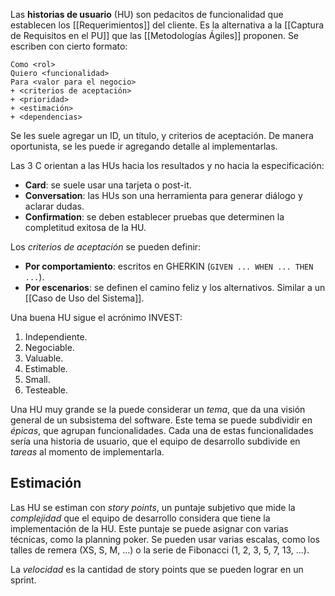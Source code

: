 Las **historias de usuario** (HU) son pedacitos de funcionalidad que establecen los [[Requerimientos]] del cliente. Es la alternativa a la [[Captura de Requisitos en el PU]] que las [[Metodologías Ágiles]] proponen. Se escriben con cierto formato:

```
Como <rol>
Quiero <funcionalidad>
Para <valor para el negocio>
+ <criterios de aceptación>
+ <prioridad>
+ <estimación>
+ <dependencias>
```

Se les suele agregar un ID, un título, y criterios de aceptación. De manera oportunista, se les puede ir agregando detalle al implementarlas.

Las 3 C orientan a las HUs hacia los resultados y no hacia la especificación:

- **Card**: se suele usar una tarjeta o post-it.
- **Conversation**: las HUs son una herramienta para generar diálogo y aclarar dudas.
- **Confirmation**: se deben establecer pruebas que determinen la completitud exitosa de la HU.

Los _criterios de aceptación_ se pueden definir:

- **Por comportamiento**: escritos en GHERKIN (`GIVEN ... WHEN ... THEN ...`).
- **Por escenarios**: se definen el camino feliz y los alternativos. Similar a un [[Caso de Uso del Sistema]].

Una buena HU sigue el acrónimo INVEST:

1. Independiente.
2. Negociable.
3. Valuable.
4. Estimable.
5. Small.
6. Testeable.

Una HU muy grande se la puede considerar un _tema_, que da una visión general de un subsistema del software. Este tema se puede subdividir en _épicas_, que agrupan funcionalidades. Cada una de estas funcionalidades sería una historia de usuario, que el equipo de desarrollo subdivide en _tareas_ al momento de implementarla.

## Estimación

Las HU se estiman con _story points_, un puntaje subjetivo que mide la _complejidad_ que el equipo de desarrollo considera que tiene la implementación de la HU. Este puntaje se puede asignar con varias técnicas, como la planning poker. Se pueden usar varias escalas, como los talles de remera (XS, S, M, ...) o la serie de Fibonacci (1, 2, 3, 5, 7, 13, ...).

La _velocidad_ es la cantidad de story points que se pueden lograr en un sprint.
